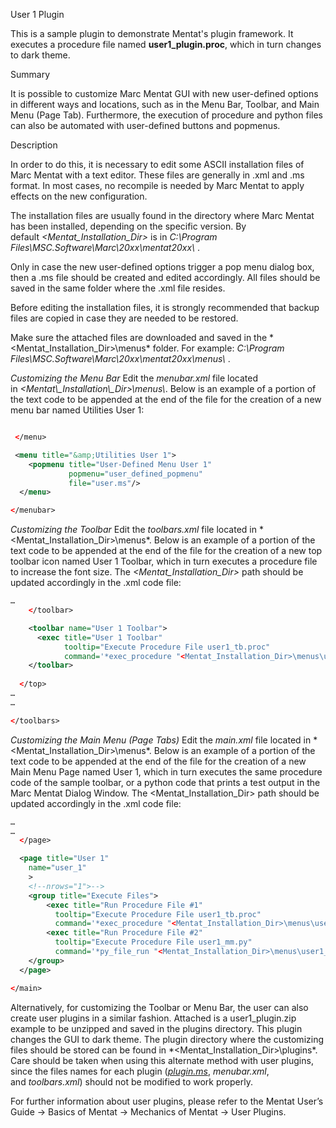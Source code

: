 
User 1 Plugin

This is a sample plugin to demonstrate Mentat's plugin framework. It executes a procedure file named **user1_plugin.proc**, which in turn changes to dark theme.

Summary

It is possible to customize Marc Mentat GUI with new user-defined options in different ways and locations, such as in the Menu Bar, Toolbar, and Main Menu (Page Tab). Furthermore, the execution of procedure and python files can also be automated with user-defined buttons and popmenus.

Description

In order to do this, it is necessary to edit some ASCII installation files of Marc Mentat with a text editor. These files are generally in .xml and .ms format. In most cases, no recompile is needed by Marc Mentat to apply effects on the new configuration.

The installation files are usually found in the directory where Marc Mentat has been installed, depending on the specific version. By default *<Mentat\_Installation\_Dir>* is in *C:\\Program Files\\MSC.Software\\Marc\\20xx\\mentat20xx\\* .

Only in case the new user-defined options trigger a pop menu dialog box, then a .ms file should be created and edited accordingly. All files should be saved in the same folder where the .xml file resides. 

Before editing the installation files, it is strongly recommended that backup files are copied in case they are needed to be restored.

Make sure the attached files are downloaded and saved in the *<Mentat\_Installation\_Dir>\menus\* folder. For example: *C:\\Program Files\\MSC.Software\\Marc\\20xx\\mentat20xx\\menus\\* .

*Customizing the Menu Bar*
Edit the *menubar.xml* file located in *<Mentat\\_Installation\\_Dir>\menus\\*. Below is an example of a portion of the text code to be appended at the end of the file for the creation of a new menu bar named Utilities User 1:



```xml 

 </menu>

 <menu title="&amp;Utilities User 1">
    <popmenu title="User-Defined Menu User 1"
             popmenu="user_defined_popmenu"
             file="user.ms"/>
  </menu>

</menubar>

```

*Customizing the Toolbar*
Edit the *toolbars.xml* file located in *<Mentat\_Installation\_Dir>\menus\*. Below is an example of a portion of the text code to be appended at the end of the file for the creation of a new top toolbar icon named User 1 Toolbar, which in turn executes a procedure file to increase the font size. The *<Mentat\_Installation\_Dir>* path should be updated accordingly in the .xml code file:

```xml 
…
    </toolbar>

    <toolbar name="User 1 Toolbar">
      <exec title="User 1 Toolbar"
            tooltip="Execute Procedure File user1_tb.proc"
            command='*exec_procedure "<Mentat_Installation_Dir>\menus\user1_tb.proc"'/>
    </toolbar>
    
  </top>
…
…

</toolbars>

```

*Customizing the Main Menu (Page Tabs)*
Edit the *main.xml* file located in *<Mentat\_Installation\_Dir>\menus\*. Below is an example of a portion of the text code to be appended at the end of the file for the creation of a new Main Menu Page named User 1, which in turn executes the same procedure code of the sample toolbar, or a python code that prints a test output in the Marc Mentat Dialog Window. The <Mentat\_Installation\_Dir> path should be updated accordingly in the .xml code file:

```xml 
…
…
  </page>

  <page title="User 1"
    name="user_1"
    >
    <!--nrows="1">-->
    <group title="Execute Files">
        <exec title="Run Procedure File #1"
          tooltip="Execute Procedure File user1_tb.proc"
          command='*exec_procedure "<Mentat_Installation_Dir>\menus\user1_tb.proc"'/>
        <exec title="Run Procedure File #2"
          tooltip="Execute Procedure File user1_mm.py"
          command='*py_file_run "<Mentat_Installation_Dir>\menus\user1_mm.py"'/>
    </group>
  </page>

</main>


```


Alternatively, for customizing the Toolbar or Menu Bar, the user can also create user plugins in a similar fashion. Attached is a user1\_plugin.zip example to be unzipped and saved in the plugins directory. This plugin changes the GUI to dark theme. The plugin directory where the customizing files should be stored can be found in *<Mentat\_Installation\_Dir>\plugins\*. Care should be taken when using this alternate method with user plugins, since the files names for each plugin ([*plugin.ms*](http://plugin.ms/), *menubar.xml*, and *toolbars.xml*) should not be modified to work properly.

For further information about user plugins, please refer to the Mentat User’s Guide -> Basics of Mentat -> Mechanics of Mentat -> User Plugins.
